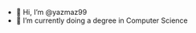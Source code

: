 - 👋 Hi, I’m @yazmaz99
- 🌱 I’m currently doing a degree in Computer Science

<!---
yazmaz99/yazmaz99 is a ✨ special ✨ repository because its `README.md` (this file) appears on your GitHub profile.
You can click the Preview link to take a look at your changes.
--->
